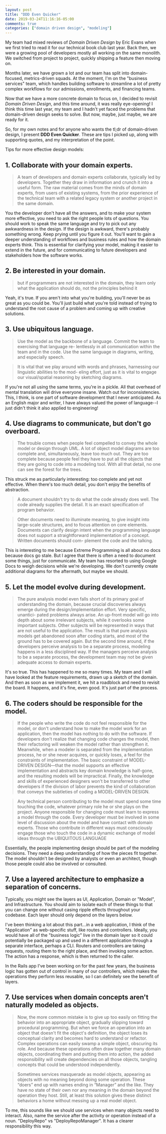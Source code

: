 ```yaml
---
layout: post
title: "DDD Even Quicker"
date: 2019-03-24T11:16:16-05:00
comments: true
categories: ["domain driven design", "modeling"]
---
```


My team had mixed reviews of _Domain Driven Design_ by Eric Evans when we first tried to read it for our technical book club last year. Back then, we were a growing pool of developers mostly all working on the same monolith. We switched from project to project, quickly shipping a feature then moving on.

Months later, we have grown a lot and our team has split into domain-focused, metrics-driven squads. At the moment, I'm on the "business services" team, which handles building software to streamline a lot of pretty complex workflows for our admissions, enrollments, and financing teams. 

Now that we have a more concrete domain to focus on, I decided to revisit _Domain Driven Design_, and this time around, it was really eye-opening! I think this time last year, my team and I hadn't yet faced the problems that domain-driven design seeks to solve. But now, maybe, just maybe, we are ready for it.


So, for my own notes and for anyone who wants the tl;dr of domain-driven design, I present **DDD Even Quicker**. These are tips I picked up, along with supporting quotes, and my interpretation of the point.

Tips for more effective design models:

## 1. Collaborate with your domain experts.

> A team of developers and domain experts collaborate, typically led by developers. Together they draw in information and crunch it into a useful form. The raw material comes from the minds of domain experts, from users of existing systems, from the prior experience of the technical team with a related legacy system or another project in the same domain.

You the developer don't have all the answers, and to make your system more effective, you need to ask the right people lots of questions. You should work to speak the same language and try to pick out any awkwardness in the design. If the design is awkward, there's probably something wrong. Keep prying until you figure it out. You'll want to gain a deeper understanding of workflows and business rules and how the domain experts think. This is essential for clarifying your model, making it easier to extend in the future, and for communicating to future developers and stakeholders how the software works.

## 2. Be interested in your domain.

> but if programmers are not interested in the domain, they learn only what the application should do, not the principles behind it

Yeah, it's true. If you aren't into what you're building, you'll never be as great as you could be. You'll just build what you're told instead of trying to understand the root cause of a problem and coming up with creative solutions.

## 3. Use ubiquitous language.

> Use the model as the backbone of a language. Commit the team to exercising that language re- lentlessly in all communication within the team and in the code. Use the same language in diagrams, writing, and especially speech.

> It is vital that we play around with words and phrases, harnessing our linguistic abilities to the mod- eling effort, just as it is vital to engage our visual/spatial reasoning by sketching diagrams.

If you're not all using the same terms, you're in a pickle. All that overhead of mental translation will drive everyone insane. Watch out for inconsistencies. This, I think, is one part of software development that I never anticipated. As an English major and writer, I have always valued the power of language--I just didn't think it also applied to engineering!

## 4. Use diagrams to communicate, but don't go overboard.

> The trouble comes when people feel compelled to convey the whole model or design through UML. A lot of object model diagrams are too complete and, simultaneously, leave too much out. They are too complete because people feel they have to put all the objects that they are going to code into a modeling tool. With all that detail, no one can see the forest for the trees.


This struck me as particularly interesting: too complete and yet not effective. When there's too much detail, you don't enjoy the benefits of abstraction. 

> A document shouldn't try to do what the code already does well. The code already supplies the detail. It is an exact specification of program behavior.

> Other documents need to illuminate meaning, to give insight into large-scale structures, and to focus attention on core elements. Documents can clarify design intent when the programming language does not support a straightforward implementation of a concept. Written documents should com- plement the code and the talking.

This is interesting to me because Extreme Programming is all about no docs because docs go stale. But I agree that there is often a need to document some things, just for communicate. My team has resorted to using Google Docs to weigh decisions while we're developing. We don't currently create additional diagrams for the aftermath, but maybe we should.

## 5. Let the model evolve during development.

> The pure analysis model even falls short of its primary goal of understanding the domain, because crucial discoveries always emerge during the design/implementation effort. Very specific, unantici- pated problems always arise. An up-front model will go into depth about some irrelevant subjects, while it overlooks some important subjects. Other subjects will be represented in ways that are not useful to the application. The result is that pure analysis models get abandoned soon after coding starts, and most of the ground has to be covered again. But the second time around, if the developers perceive analysis to be a separate process, modeling happens in a less disciplined way. If the managers perceive analysis to be a separate process, the development team may not be given adequate access to domain experts.

It's so true. This has happened to me so many times. My team and I will have looked at the feature requirements, drawn up a sketch of the domain. And then as soon as we implement it, we hit a roadblock and need to revisit the board. It happens, and it's fine, even good. It's just part of the process.

## 6. The coders should be responsible for the model.

> If the people who write the code do not feel responsible for the model, or don't understand how to make the model work for an application, then the model has nothing to do with the software. If developers don't realize that changing code changes the model, then their refactoring will weaken the model rather than strengthen it. Meanwhile, when a modeler is separated from the implementation process, he or she never acquires, or quickly loses, a feel for the constraints of implementation. The basic constraint of MODEL-DRIVEN DESIGN—that the model supports an effective implementation and abstracts key domain knowledge is half-gone, and the resulting models will be impractical. Finally, the knowledge and skills of experienced designers won't be transferred to other developers if the division of labor prevents the kind of collaboration that conveys the subtleties of coding a MODEL-DRIVEN DESIGN.

> Any technical person contributing to the model must spend some time touching the code, whatever primary role he or she plays on the project. Anyone responsible for changing code must learn to express a model through the code. Every developer must be involved in some level of discussion about the model and have contact with domain experts. Those who contribute in different ways must consciously engage those who touch the code in a dynamic exchange of model ideas through the UBIQUITOUS LANGUAGE

Essentially, the people implementing design should be part of the modeling decisions. They need a deep understanding of how the pieces fit together. The model shouldn't be designed by analysts or even an architect, though those people could also be involved or consulted.

## 7. Use a layered architecture to emphasize a separation of concerns.

Typically, you might see the layers as UI, Application, Domain or "Model", and Infrastructure. You should aim to isolate each of these things to that you can change one without casing ripple effects throughout your codebase. Each layer should only depend on the layers below. 

I've been thinking a lot about this part...in a web application, I think of the "Application" as web-specific stuff, like routes and controllers. Ideally, you would have all of the "business logic" live in the domain layer so it could potentially be packaged up and used in a different application through a separate interface, perhaps a CLI. Routers and controllers are taking requests, routing them to the right place, and then invoking some action. The action has a response, which is then returned to the caller. 

In the Rails app I've been working on for the past few years, the business logic has gotten out of control in many of our controllers, which makes the operations they perform less reusable, so I can definitely see the benefit of layers.

## 7. Use services when domain concepts aren't naturally modeled as objects.

> Now, the more common mistake is to give up too easily on fitting the behavior into an appropriate object, gradually slipping toward procedural programming. But when we force an operation into an object that doesn't fit the object's definition, the object loses its conceptual clarity and becomes hard to understand or refactor. Complex operations can easily swamp a simple object, obscuring its role. And because these operations often draw together many domain objects, coordinating them and putting them into action, the added responsibility will create dependencies on all those objects, tangling concepts that could be understood independently.

> Sometimes services masquerade as model objects, appearing as objects with no meaning beyond doing some operation. These “doers” end up with names ending in “Manager” and the like. They have no state of their own nor any meaning in the domain beyond the operation they host. Still, at least this solution gives these distinct behaviors a home without messing up a real model object.

To me, this sounds like we should use services when many objects need to interact. Also, name the service after the activity or operation instead of a noun. "DeployRepo" vs "DeployRepoManager". It has a clearer responsibility this way. 







